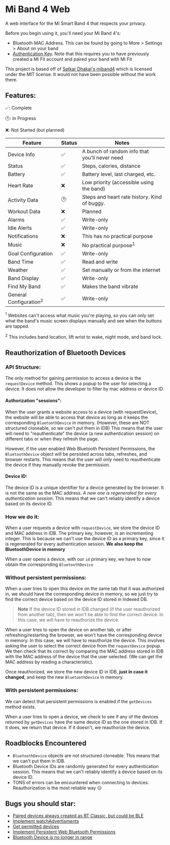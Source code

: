 # Mi Band 4 Web

A web interface for the Mi Smart Band 4 that respects your privacy.

Before you begin using it, you'll need your Mi Band 4's:

* Bluetooth MAC Address. This can be found by going to More > Settings > About on your band
* [Authentication Key](https://codeberg.org/Freeyourgadget/Gadgetbridge/wiki/Huami-Server-Pairing).
  Note that this requires you to have previously created a Mi Fit account and paired your band with Mi Fit

This project is based off of [Satkar Dhakal's miband4](https://github.com/satcar77/miband4) which is licensed under the MIT license. It would not have been possible without the work there.

## Features:

✅: Complete

🕑: In Progress

❌: Not Started (but planned)

| Feature | Status | Notes |
| - | - | - |
| Device Info | ✅ | A bunch of random info that you'll never need |
| Status | ✅ | Steps, calories, distance |
| Battery | ✅ | Battery level, last charged, etc. |
| Heart Rate | ❌ | Low priority (accessible using the band) |
| Activity Data | 🕑 | Steps and heart rate history. Kind of buggy. |
| Workout Data | ❌ | Planned |
| Alarms | ✅ | Write-only |
| Idle Alerts | ✅ | Write-only |
| Notifications | ❌ | This has no practical purpose |
| Music | ❌ | No practical purpose<sup>1</sup> |
| Goal Configuration | ✅ | Write-only |
| Band Time | ✅ | Read and write |
| Weather | ✅ | Set manually or from the internet |
| Band Display | ✅ | Write-only |
| Find My Band | ✅ | Makes the band vibrate |
| General Configuration<sup>2</sup> | ✅ | Write-only |

<sup>1</sup> Websites can't access what music you're playing, so you can only set what the band's music screen displays manually and see when the buttons are tapped.

<sup>2</sup> This includes band location, lift wrist to wake, night mode, and band lock.

<!-- TODO: Band language and distance unit  -->

## Reauthorization of Bluetooth Devices

### API Structure:

The only method for gaining permission to access a device is the `requestDevice` method. This shows a popup to the user for selecting a device. It does not allow the developer to filter by mac address or device ID.

#### Authorization "sessions":

When the user grants a website access to a device (with requestDevice), the website will be able to access that device as long as it keeps the corresponding `BluetoothDevice` in memory. (However, these are NOT structured cloneable, so we can't put them in IDB) This means that the user will need to "reauthenticate" the device (a new authentication session) on different tabs or when they refresh the page.

However, if the user enabled Web Bluetooth Persistent Permissions, the `BluetoothDevice` object will be persisted across tabs, refreshes, and browser restarts. This means that the user will only need to reauthenticate the device if they manually revoke the permission.

#### Device ID:

The device ID is a unique identifier for a device generated by the browser. It is not the same as the MAC address. _A new one is regenerated for every authentication session_. This means that we can't reliably identify a device based on its device ID.

### How we do it:

When a user requests a device with `requestDevice`, we store the device ID and MAC address in IDB. The primary key, however, is an incrementing integer. This is because we can't use the device ID as a primary key, since it is regenerated for every authentication session. **We also keep the BluetoothDevice in memory**

When a user opens a device, with our `id` primary key, we have to now obtain the corresponding `BluetoothDevice`

### Without persistent permissions:

When a user tries to open this device on the same tab that it was authorized in, we should have the corresponding device in memory, so we just try to find the correct device based on the device ID stored in Indexed DB.

> **Note**
> If the device ID stored in IDB changed (if the user reauthorized from another tab), then we won't be able to find the correct device. In this case, we will have to reauthorize the device.

When a user tries to open the device on another tab, or after refreshing/restarting the browser, we won't have the corresponding device in memory. In this case, we will have to reauthorize the device. This involves asking the user to select the correct device from the `requestDevice` popup. We then check that its correct by comparing the MAC address stored in IDB with the MAC address of the device that the user selected. (We can get the MAC address by reading a characteristic).

Once reauthorized, we store the new device ID in IDB, **just in case it changed**, and keep the new `BluetoothDevice` in memory.

### With persistent permissions:

We can detect that persistent permissions is enabled if the `getDevices` method exists.

When a user tries to open a device, we check to see if any of the devices returned by `getDevices` have the same device ID as the one stored in IDB. If it does, we return that device. If it doesn't, we reauthorize the device.

## Roadblocks Encountered

* `BluetoothDevice` objects are not structured cloneable. This means that we can't put them in IDB.
* Bluetooth Device IDs are randomly generated for every authentication session. This means that we can't reliably identify a device based on its device ID.
* TONS of errors can be encountered when connecting to devices. Reauthorization is the most reliable way 😑

## Bugs you should star:

* [Paired devices always created as BT Classic, but could be BLE](https://crbug.com/630581)
* [Implement watchAdvertisments](https://crbug.com/654897)
* [Get permitted devices](https://crbug.com/577953)
* [Implement Persistent Web Bluetooth Permissions](https://crbug.com/974879)
* [Bluetooth Device is no longer in range](https://crbug.com/1173186)